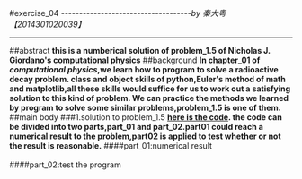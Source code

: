 #exercise_04
------------------------------------*by 秦大粤【2014301020039】*
***
##abstract
**this is a numberical solution of problem_1.5 of Nicholas J. Giordano's computational physics**
##background
**In chapter_01 of *computational physics*,we learn how to program to solve a radioactive decay problem.
class and object skills of python,Euler's method of math and matplotlib,all these skills would suffice for us to 
work out a satisfying solution to this kind of problem.
We can practice the methods we learned by program to solve some similar problems,problem_1.5 is one of them.**
##main body
###1.solution to problem_1.5
**[here is the code](https://github.com/OrionPaxxx/computational_physics_N2014301020039/blob/master/exercise_04/-----problem_1.5_of_computational_physics.py).
the code can be divided into two parts,part_01 and part_02.part01 could reach a numerical result to the problem,part02
is applied to test whether or not the result is reasonable.**
####part_01:numerical result    
[](https://github.com/OrionPaxxx/computational_physics_N2014301020039/blob/master/exercise_04/-----code_part_01.png)
[](https://github.com/OrionPaxxx/computational_physics_N2014301020039/blob/master/exercise_04/-----result.png)  
####part_02:test the program
[](https://github.com/OrionPaxxx/computational_physics_N2014301020039/blob/master/exercise_04/-----code_part_02.png)   
[](https://github.com/OrionPaxxx/computational_physics_N2014301020039/blob/master/exercise_04/-----result_of_test.png)   


